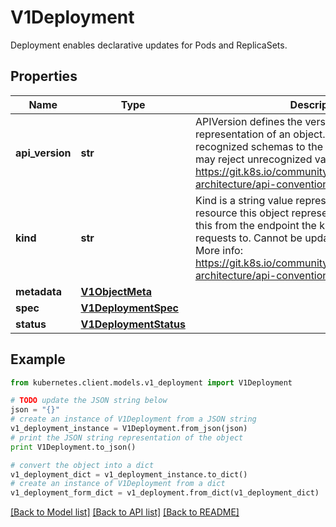 # V1Deployment

Deployment enables declarative updates for Pods and ReplicaSets.

## Properties

Name | Type | Description | Notes
------------ | ------------- | ------------- | -------------
**api_version** | **str** | APIVersion defines the versioned schema of this representation of an object. Servers should convert recognized schemas to the latest internal value, and may reject unrecognized values. More info: https://git.k8s.io/community/contributors/devel/sig-architecture/api-conventions.md#resources | [optional] 
**kind** | **str** | Kind is a string value representing the REST resource this object represents. Servers may infer this from the endpoint the kubernetes.client submits requests to. Cannot be updated. In CamelCase. More info: https://git.k8s.io/community/contributors/devel/sig-architecture/api-conventions.md#types-kinds | [optional] 
**metadata** | [**V1ObjectMeta**](V1ObjectMeta.md) |  | [optional] 
**spec** | [**V1DeploymentSpec**](V1DeploymentSpec.md) |  | [optional] 
**status** | [**V1DeploymentStatus**](V1DeploymentStatus.md) |  | [optional] 

## Example

```python
from kubernetes.client.models.v1_deployment import V1Deployment

# TODO update the JSON string below
json = "{}"
# create an instance of V1Deployment from a JSON string
v1_deployment_instance = V1Deployment.from_json(json)
# print the JSON string representation of the object
print V1Deployment.to_json()

# convert the object into a dict
v1_deployment_dict = v1_deployment_instance.to_dict()
# create an instance of V1Deployment from a dict
v1_deployment_form_dict = v1_deployment.from_dict(v1_deployment_dict)
```
[[Back to Model list]](../README.md#documentation-for-models) [[Back to API list]](../README.md#documentation-for-api-endpoints) [[Back to README]](../README.md)


